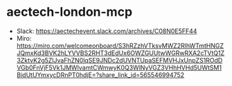 # aectech-london-mcp

- Slack: https://aectechevent.slack.com/archives/C08N0E5FF44
- Miro: https://miro.com/welcomeonboard/S3hRZzhVTksvMWZ2RlhWTmtHNGZJQmxKd3BVK2hLYVVBS2RHT3dEdUx6OWZGUUtwWGRwRXA2cTVtQ1Z3ZktvK2g5ZlJvaFhZN0lqSE9JNDc2dUVNTUpaSEFMVHJxUnpZS1ROdDVGb0FnVjF5Vk1JMWlvamtCWmwyK0Q3WlNyVGZ3VHhHVHd5UWtSM1BidUtUYmxycDRnPT0hdjE=?share_link_id=565546994752
